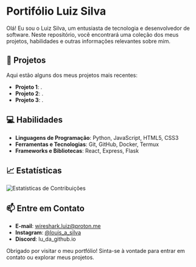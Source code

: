 # Portifólio Luiz Silva

Olá! Eu sou o Luiz Silva, um entusiasta de tecnologia e desenvolvedor de software. Neste repositório, você encontrará uma coleção dos meus projetos, habilidades e outras informações relevantes sobre mim.

## 🚀 Projetos

Aqui estão alguns dos meus projetos mais recentes:

- **Projeto 1**: . 
- **Projeto 2**: .
- **Projeto 3**: .

## 💻 Habilidades

- **Linguagens de Programação**: Python, JavaScript, HTML5, CSS3
- **Ferramentas e Tecnologias**: Git, GitHub, Docker, Termux
- **Frameworks e Bibliotecas**: React, Express, Flask

## 📈 Estatísticas

![Estatísticas de Contribuições](https://github-readme-stats.vercel.app/api?username=Portifolioluizsilva&show_icons=true&hide_title=true&hide=prs&count_private=true&theme=radical)

## 📫 Entre em Contato

- **E-mail**: [wireshark.luiz@proton.me](mailto:wireshark.luiz@proton.me)
- **Instagram**: [@louis_a_silva](https://instagram.com/louis_a_silva)
- **Discord**: lu_da_github.io

Obrigado por visitar o meu portfólio! Sinta-se à vontade para entrar em contato ou explorar meus projetos.
